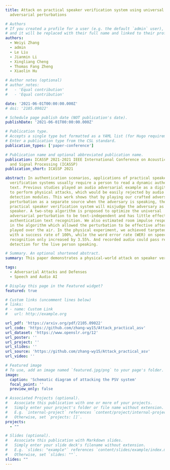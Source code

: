 ```yaml
---
title: Attack on practical speaker verification system using universal
  adversarial perturbations

# Authors
# If you created a profile for a user (e.g. the default `admin` user), write the username (folder name) here
# and it will be replaced with their full name and linked to their profile.
authors:
  - Weiyi Zhang
  - admin
  - Le Liu
  - Jianmin Li
  - Xingliang Cheng
  - Thomas Fang Zheng
  - Xiaolin Hu

# Author notes (optional)
# author_notes:
#   - 'Equal contribution'
#   - 'Equal contribution'

date: '2021-06-01T00:00:00.000Z'
# doi: '2105.09022'

# Schedule page publish date (NOT publication's date).
publishDate: '2021-06-01T00:00:00.000Z'

# Publication type.
# Accepts a single type but formatted as a YAML list (for Hugo requirements).
# Enter a publication type from the CSL standard.
publication_types: ['paper-conference']

# Publication name and optional abbreviated publication name.
publication: ICASSP 2021-2021 IEEE International Conference on Acoustics, Speech
  and Signal Processing (ICASSP)
publication_short: ICASSP 2021

abstract: In authentication scenarios, applications of practical speaker
  verification systems usually require a person to read a dynamic authentication
  text. Previous studies played an audio adversarial example as a digital signal
  to perform physical attacks, which would be easily rejected by audio replay
  detection modules. This work shows that by playing our crafted adversarial
  perturbation as a separate source when the adversary is speaking, the the
  practical speaker verification system will misjudge the adversary as a target
  speaker. A two-step algorithm is proposed to optimize the universal
  adversarial perturbation to be text-independent and has little effect on
  authentication text recognition. We also estimated room impulse response (RIR)
  in the algorithm which allowed the perturbation to be effective after being
  played over the air. In the physical experiment, we achieved targeted attacks
  with a success rate of 100%, while the word error rate (WER) on speech
  recognition only increased by 3.55%. And recorded audio could pass replay
  detection for the live person speaking.

# Summary. An optional shortened abstract.
summary: This paper demonstrates a physical-world attack on speaker verification systems by playing a carefully crafted, text-independent adversarial perturbation alongside the adversary's speech, achieving a 100% success rate in targeted attacks with minimal impact on speech recognition.

tags:
  - Adversarial Attacks and Defenses
  - Speech and Audio AI

# Display this page in the Featured widget?
featured: true

# Custom links (uncomment lines below)
# links:
# - name: Custom Link
#   url: http://example.org

url_pdf: 'https://arxiv.org/pdf/2105.09022'
url_code: 'https://github.com/zhang-wy15/Attack_practical_asv'
url_dataset: 'https://www.openslr.org/12'
url_poster: ''
url_project: ''
url_slides: ''
url_source: 'https://github.com/zhang-wy15/Attack_practical_asv'
url_video: ''

# Featured image
# To use, add an image named `featured.jpg/png` to your page's folder.
image:
  caption: 'Schematic diagram of attacking the PSV system'
  focal_point: ''
  preview_only: false

# Associated Projects (optional).
#   Associate this publication with one or more of your projects.
#   Simply enter your project's folder or file name without extension.
#   E.g. `internal-project` references `content/project/internal-project/index.md`.
#   Otherwise, set `projects: []`.
projects:
  - ""

# Slides (optional).
#   Associate this publication with Markdown slides.
#   Simply enter your slide deck's filename without extension.
#   E.g. `slides: "example"` references `content/slides/example/index.md`.
#   Otherwise, set `slides: ""`.
slides: ""
---
```


<!-- {{% callout note %}}
Click the _Cite_ button above to demo the feature to enable visitors to import publication metadata into their reference management software.
{{% /callout %}}

{{% callout note %}}
Create your slides in Markdown - click the _Slides_ button to check out the example.
{{% /callout %}}

Add the publication's **full text** or **supplementary notes** here. You can use rich formatting such as including [code, math, and images](https://docs.hugoblox.com/content/writing-markdown-latex/). -->
